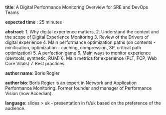 __title__: A Digital Performance Monitoring Overview for SRE and DevOps Teams

__expected time__ : 25 minutes

__abstract__: 1. Why digital experience matters, 2. Understand the context and the scope of Digital Experience Monitoring 3. Review of the Drivers of digital experience 4. Main performance optimization paths (on contents - minification, optimization - caching, compression, 3P, critical path optimization) 5. A perfection game 6. Main ways to monitor experience (devtools, synthetic, RUM) 6. Main metrics for experience (PLT, FCP, Web Core Vitals) 7. Best practices

__author name__: Boris Rogier

__author bio__: Boris Rogier is an expert in Network and Application Performance Monitoring. Former founder and manager of Performance Vision (now Accedian). 

__language__: slides > uk - presentation in fr/uk based on the preference of the audience. 
